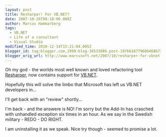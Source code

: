 ```yaml
---
layout: post
title: Resharper! For VB.NET?
date: 2007-10-26T08:18:00.000Z
author: Marcus Hammarberg
tags:
  - VB.NET
  - Life of a consultant
  - Visual Studio
modified_time: 2010-12-14T15:21:04.005Z
blogger_id: tag:blogger.com,1999:blog-36533086.post-1976618779600468673
blogger_orig_url: http://www.marcusoft.net/2007/10/resharper-for-vbnet.html
---
```


Oh my
god - the worlds most well known and loved refactoring
tool [Resharper](http://www.jetbrains.com/resharper/),
now contains support for
[VB.NET](http://www.jetbrains.com/resharper/features/newfeatures.html#vbImprovements).

Hopefully this will solve the limbo that Microsoft has left us VB.NET
developers in...

I'll get back with an "review" shortly...

I'm back - and the answere is NO! I'm sorry but the Add-In has crasched
with unhandled exception six times in an hour. As we say in the Swedish
military - REDO - DO RIGHT.

I am uninstalling it as we speak. Nice try though - seemed to promise a
lot.
